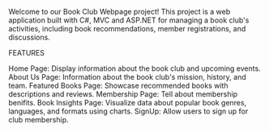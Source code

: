 Welcome to our Book Club Webpage project! This project is a web application built with C#, MVC and ASP.NET for managing a book club's activities, including book recommendations, member registrations, and discussions.

FEATURES

Home Page: Display information about the book club and upcoming events.
About Us Page: Information about the book club's mission, history, and team.
Featured Books Page: Showcase recommended books with descriptions and reviews.
Membership Page: Tell about membership benifits.
Book Insights Page: Visualize data about popular book genres, languages, and formats using charts.
SignUp: Allow users to sign up for club membership.
